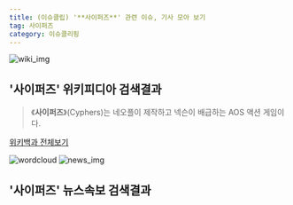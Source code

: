 ```yaml
---
title: (이슈클립) '**사이퍼즈**' 관련 이슈, 기사 모아 보기
tag: 사이퍼즈
category: 이슈클리핑
---
```

![wiki_img](https://user-images.githubusercontent.com/42597476/44503234-41136a80-a6d0-11e8-9071-6fc6418eafe4.png)
## **'**사이퍼즈**'** 위키피디아 검색결과
>《**사이퍼즈**》(Cyphers)는 네오플이 제작하고 넥슨이 배급하는 AOS 액션 게임이다.

<a href="https://ko.wikipedia.org/wiki/사이퍼즈" target="_blank">위키백과 전체보기</a>

![wordcloud](https://s3.ap-northeast-2.amazonaws.com/lyrics101-wordcloud/2018-09-26-1537896367.png)
![news_img](https://user-images.githubusercontent.com/42597476/44507050-1206f400-a6e4-11e8-8d98-7ffbfebb353f.png)
## **'**사이퍼즈**'** 뉴스속보 검색결과

